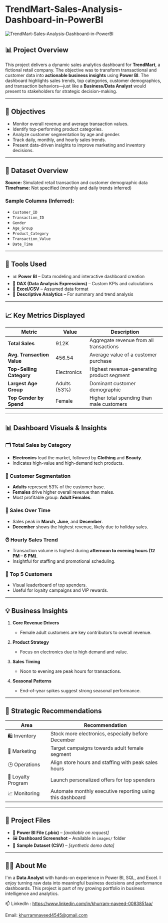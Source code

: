 # TrendMart-Sales-Analysis-Dashboard-in-PowerBI

![TrendMart-Sales-Analysis-Dashboard-in-PowerBI](https://github.com/user-attachments/assets/dfbf82c1-71cc-4214-b391-e3d78a27cd32)

## 📊 Project Overview

This project delivers a dynamic sales analytics dashboard for **TrendMart**, a fictional retail company. The objective was to transform transactional and customer data into **actionable business insights** using **Power BI**. The dashboard highlights sales trends, top categories, customer demographics, and transaction behaviors—just like a **Business/Data Analyst** would present to stakeholders for strategic decision-making.

---

## 🎯 Objectives

- Monitor overall revenue and average transaction values.
- Identify top-performing product categories.
- Analyze customer segmentation by age and gender.
- Track daily, monthly, and hourly sales trends.
- Present data-driven insights to improve marketing and inventory decisions.

---

## 📁 Dataset Overview

**Source:** Simulated retail transaction and customer demographic data  
**Timeframe:** Not specified (monthly and daily trends inferred)  

### Sample Columns (Inferred):
- `Customer_ID`
- `Transaction_ID`
- `Gender`
- `Age_Group`
- `Product_Category`
- `Transaction_Value`
- `Date_Time`

---

## 🧰 Tools Used

- 📊 **Power BI** – Data modeling and interactive dashboard creation  
- 🔢 **DAX (Data Analysis Expressions)** – Custom KPIs and calculations  
- 📁 **Excel/CSV** – Assumed data format  
- 🧠 **Descriptive Analytics** – For summary and trend analysis

---

## 📈 Key Metrics Displayed

| Metric                    | Value       | Description                                  |
|---------------------------|-------------|----------------------------------------------|
| **Total Sales**           | 912K        | Aggregate revenue from all transactions      |
| **Avg. Transaction Value**| 456.54      | Average value of a customer purchase         |
| **Top-Selling Category**  | Electronics | Highest revenue-generating product segment   |
| **Largest Age Group**     | Adults (53%)| Dominant customer demographic                |
| **Top Gender by Spend**   | Female      | Higher total spending than male customers    |

---

## 📊 Dashboard Visuals & Insights

### 🗂️ Total Sales by Category
- **Electronics** lead the market, followed by **Clothing** and **Beauty**.
- Indicates high-value and high-demand tech products.

### 👥 Customer Segmentation
- **Adults** represent 53% of the customer base.
- **Females** drive higher overall revenue than males.
- Most profitable group: **Adult Females**.

### 📅 Sales Over Time
- Sales peak in **March**, **June**, and **December**.
- **December** shows the highest revenue, likely due to holiday sales.

### ⏰ Hourly Sales Trend
- Transaction volume is highest during **afternoon to evening hours (12 PM – 6 PM)**.
- Insightful for staffing and promotional scheduling.

### 🧾 Top 5 Customers
- Visual leaderboard of top spenders.
- Useful for loyalty campaigns and VIP rewards.

---

## 💡 Business Insights

1. **Core Revenue Drivers**  
   - Female adult customers are key contributors to overall revenue.

2. **Product Strategy**  
   - Focus on electronics due to high demand and value.

3. **Sales Timing**  
   - Noon to evening are peak hours for transactions.

4. **Seasonal Patterns**  
   - End-of-year spikes suggest strong seasonal performance.

---

## 📌 Strategic Recommendations

| Area               | Recommendation                                                |
|--------------------|---------------------------------------------------------------|
| 🛍️ Inventory        | Stock more electronics, especially before December            |
| 🎯 Marketing        | Target campaigns towards adult female segment                 |
| 🕒 Operations       | Align store hours and staffing with peak sales hours          |
| 🤝 Loyalty Program  | Launch personalized offers for top spenders                   |
| 📈 Monitoring        | Automate monthly executive reporting using this dashboard     |

---

## 📁 Project Files

- 📂 **Power BI File (.pbix)** – _[available on request]_  
- 🖼️ **Dashboard Screenshot** – Available in `images/` folder  
- 📄 **Sample Dataset (CSV)** – _[synthetic demo data]_  

---

## 👨‍💼 About Me

I'm a **Data Analyst** with hands-on experience in Power BI, SQL, and Excel. I enjoy turning raw data into meaningful business decisions and performance dashboards. This project is part of my growing portfolio in business intelligence and analytics.

📫 LinkedIn : https://www.linkedin.com/in/khurram-naveed-0083851aa/ 

Email: khurramnaveed4545@gmail.com
